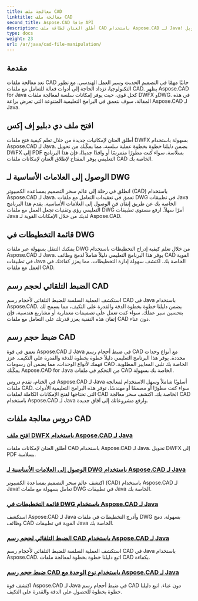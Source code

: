 ```yaml
---
title: معالجة ملف CAD
linktitle: معالجة ملف CAD
second_title: Aspose.CAD جافا API
description: أطلق العنان لطاقة ملف CAD باستخدام Aspose.CAD لـ Java! قم بتحويل DWFX إلى PDF، والوصول إلى علامات DWG، وتخطيطات القائمة، وضبط الأحجام تلقائيًا من خلال برامجنا التعليمية.
type: docs
weight: 23
url: /ar/java/cad-file-manipulation/
---
```


## مقدمة

تعد معالجة ملفات CAD جانبًا مهمًا في التصميم الحديث وسير العمل الهندسي. مع تطور التكنولوجيا، تزداد الحاجة إلى أدوات فعالة للتعامل مع ملفات CAD. يظهر Aspose.CAD for Java كحل قوي، حيث يوفر إمكانات سلسة لمعالجة ملفات DWFX وDWG. في هذه المقالة، سوف نتعمق في البرامج التعليمية المتنوعة التي تعرض براعة Aspose.CAD لـ Java.

## افتح ملف دي دبليو إف إكس

أطلق العنان لإمكانيات جديدة من خلال تعلم كيفية فتح ملفات DWFX بسهولة باستخدام Aspose.CAD لـ Java. يضمن دليلنا خطوة بخطوة عملية سلسة، مما يمكّنك من تحويل DWFX إلى PDF بسلاسة. سواء كنت مطورًا متمرسًا أو وافدًا جديدًا، فإن هذا البرنامج التعليمي يوفر المفتاح لإطلاق العنان لإمكانات ملفات CAD الخاصة بك.

## الوصول إلى العلامات الأساسية لـ DWG

انطلق في رحلة إلى عالم سحر التصميم بمساعدة الكمبيوتر (CAD) باستخدام Aspose.CAD لـ Java. تعمق في تعقيدات التعامل مع ملفات DWG في تطبيقات Java الخاصة بك عن طريق إتقان فن الوصول إلى العلامات الأساسية. يقدم هذا البرنامج التعليمي رؤى وتقنيات تجعل العمل مع ملفات DWG أمرًا سهلاً. ارفع مستوى تطبيقات Java لديك من خلال الإمكانات القوية لـ Aspose.CAD.

## قائمة التخطيطات في DWG

يمكنك التنقل بسهولة عبر ملفات DWG من خلال تعلم كيفية إدراج التخطيطات باستخدام Aspose.CAD لـ Java. يوفر هذا البرنامج التعليمي دليلاً شاملاً لدمج وظائف CAD القوية في تطبيقات Java الخاصة بك. اكتشف سهولة إدارة التخطيطات، مما يعزز كفاءتك في العمل مع ملفات CAD.

## الضبط التلقائي لحجم رسم CAD

استكشف العملية السلسة للضبط التلقائي لأحجام رسم CAD في Java باستخدام Aspose.CAD. يضمن دليلنا خطوة بخطوة الدقة والقدرة على التكيف، مما يسمح لك بتحسين سير عملك. سواء كنت تعمل على تصميمات معمارية أو مشاريع هندسية، فإن إتقان هذه التقنية يعزز قدرتك على التعامل مع ملفات CAD دون عناء.

## ضبط حجم رسم CAD

تعمق في قوة Aspose.CAD لـ Java في ضبط أحجام رسم CAD مع أنواع وحدات محددة. يوفر هذا البرنامج التعليمي دليلاً خطوة بخطوة للدقة والقدرة على التكيف. عزز فهمك لأنواع الوحدات، مما يضمن أن رسومات CAD الخاصة بك تلبي المعايير المطلوبة. يمكّنك Aspose.CAD for Java من التحكم في ملفات CAD الخاصة بك بسهولة.

في الختام، تقدم دروس Aspose.CAD لـ Java أسلوبًا شاملاً وسهل الاستخدام لمعالجة ملفات CAD. سواء كنت مطورًا أو مصممًا أو مهندسًا، توفر هذه البرامج التعليمية الأدوات التي تحتاجها لفتح الإمكانات الكاملة لملفات CAD الخاصة بك. اكتشف سحر معالجة CAD باستخدام Aspose.CAD لـ Java وارفع مشروعاتك إلى آفاق جديدة.
## دروس معالجة ملفات CAD
### [افتح ملف DWFX باستخدام Aspose.CAD لـ Java](./open-dwfx-file/)
أطلق العنان لإمكانات ملفات CAD باستخدام Aspose.CAD لـ Java. تحويل DWFX إلى PDF بسلاسة.
### [الوصول إلى العلامات الأساسية لـ DWG باستخدام Aspose.CAD لـ Java](./accessing-underlay-flags-of-dwg/)
اكتشف عالم سحر التصميم بمساعدة الكمبيوتر (CAD) باستخدام Aspose.CAD لـ Java! تعامل بسهولة مع ملفات DWG في تطبيقات Java الخاصة بك.
### [قائمة التخطيطات في DWG باستخدام Aspose.CAD لـ Java](./list-layouts-in-dwg/)
استكشف Aspose.CAD لـ Java وأدرج التخطيطات في ملفات DWG بسهولة. دمج وظائف CAD القوية في تطبيقات Java الخاصة بك.
### [الضبط التلقائي لحجم رسم CAD باستخدام Aspose.CAD لـ Java](./auto-adjusting-cad-drawing-size/)
استكشف العملية السلسة للضبط التلقائي لأحجام رسم CAD في Java باستخدام Aspose.CAD. اتبع دليلنا خطوة بخطوة لمعالجة ملفات CAD بكفاءة.
### [ضبط حجم رسم CAD باستخدام نوع الوحدة مع Aspose.CAD لـ Java](./adjusting-cad-drawing-size-using-unit-type/)
اكتشف قوة Aspose.CAD لـ Java في ضبط أحجام رسم CAD دون عناء. اتبع دليلنا خطوة بخطوة للحصول على الدقة والقدرة على التكيف.